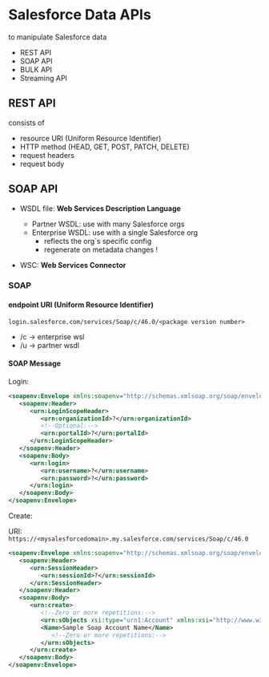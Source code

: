 # Salesforce Data APIs
to manipulate Salesforce data
- REST API
- SOAP API
- BULK API
- Streaming API

## REST API
consists of
- resource URI (Uniform Resource Identifier)
- HTTP method (HEAD, GET, POST, PATCH, DELETE)
- request headers
- request body


## SOAP API
- WSDL file: **Web Services Description Language**
    - Partner WSDL: use with many Salesforce orgs
    - Enterprise WSDL: use with a single Salesforce org
        - reflects the org`s specific config
        - regenerate on metadata changes !

- WSC: **Web Services Connector**

### SOAP
#### endpoint URI (Uniform Resource Identifier)
`login.salesforce.com/services/Soap/c/46.0/<package version number>`
- /c -> enterprise wsl
- /u -> partner wsdl

#### SOAP Message
Login:
```xml
<soapenv:Envelope xmlns:soapenv="http://schemas.xmlsoap.org/soap/envelope/" xmlns:urn="urn:enterprise.soap.sforce.com">
   <soapenv:Header>
      <urn:LoginScopeHeader>
         <urn:organizationId>?</urn:organizationId>
         <!--Optional:-->
         <urn:portalId>?</urn:portalId>
      </urn:LoginScopeHeader>
   </soapenv:Header>
   <soapenv:Body>
      <urn:login>
         <urn:username>?</urn:username>
         <urn:password>?</urn:password>
      </urn:login>
   </soapenv:Body>
</soapenv:Envelope>
```

Create:

URI: `https://<mysalesforcedomain>.my.salesforce.com/services/Soap/c/46.0`
```xml
<soapenv:Envelope xmlns:soapenv="http://schemas.xmlsoap.org/soap/envelope/" xmlns:urn="urn:enterprise.soap.sforce.com" xmlns:urn1="urn:sobject.enterprise.soap.sforce.com">
   <soapenv:Header>
      <urn:SessionHeader>
         <urn:sessionId>?</urn:sessionId>
      </urn:SessionHeader>
   </soapenv:Header>
   <soapenv:Body>
      <urn:create>
         <!--Zero or more repetitions:-->
       	 <urn:sObjects xsi:type="urn1:Account" xmlns:xsi="http://www.w3.org/2001/XMLSchema-instance">
       	 <Name>Sample Soap Account Name</Name>
            <!--Zero or more repetitions:-->
         </urn:sObjects>
      </urn:create>
   </soapenv:Body>
</soapenv:Envelope>
```